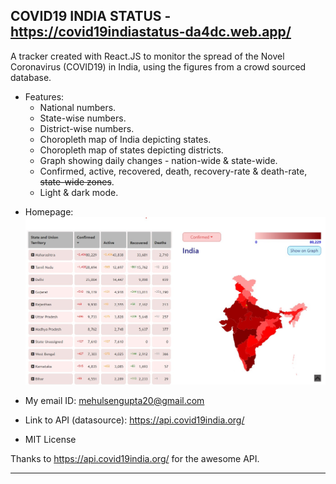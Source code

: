 ## COVID19 INDIA STATUS - https://covid19indiastatus-da4dc.web.app/

A tracker created with React.JS to monitor the spread of the Novel Coronavirus (COVID19) in India,
using the figures from a crowd sourced database.

- Features:
  - National numbers.
  - State-wise numbers.
  - District-wise numbers.
  - Choropleth map of India depicting states.
  - Choropleth map of states depicting districts.
  - Graph showing daily changes - nation-wide & state-wide.
  - Confirmed, active, recovered, death, recovery-rate & death-rate, ~~state-wide zones~~.
  - Light & dark mode.

* Homepage: ![Website homepage](./public/website-homepage.jpg "Website Homepage")

* My email ID: mehulsengupta20@gmail.com

* Link to API (datasource): https://api.covid19india.org/

* MIT License

Thanks to https://api.covid19india.org/ for the awesome API.

---

